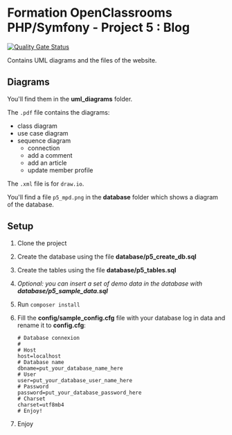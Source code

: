 # Formation OpenClassrooms PHP/Symfony - Project 5 : Blog

[![Quality Gate Status](https://sonarcloud.io/api/project_badges/measure?project=nicordev_formation-oc-php-projet5-blog&metric=alert_status)](https://sonarcloud.io/dashboard?id=nicordev_formation-oc-php-projet5-blog)

Contains UML diagrams and the files of the website.

## Diagrams

You'll find them in the **uml_diagrams** folder.

The `.pdf` file contains the diagrams:
* class diagram
* use case diagram
* sequence diagram
    * connection
    * add a comment
    * add an article
    * update member profile

The `.xml` file is for `draw.io`.

You'll find a file `p5_mpd.png` in the **database** folder which shows a diagram of the database.

## Setup

1. Clone the project
1. Create the database using the file **database/p5_create_db.sql**
1. Create the tables using the file **database/p5_tables.sql**
1. *Optional: you can insert a set of demo data in the database with **database/p5_sample_data.sql***
1. Run `composer install`
1. Fill the **config/sample_config.cfg** file with your database log in data and rename it to **config.cfg**:
    
    ```
    # Database connexion
    #
    # Host
    host=localhost
    # Database name
    dbname=put_your_database_name_here
    # User
    user=put_your_database_user_name_here
    # Password
    password=put_your_database_password_here
    # Charset
    charset=utf8mb4
    # Enjoy!
    ```
    
1. Enjoy